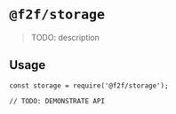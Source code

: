 # `@f2f/storage`

> TODO: description

## Usage

```
const storage = require('@f2f/storage');

// TODO: DEMONSTRATE API
```
